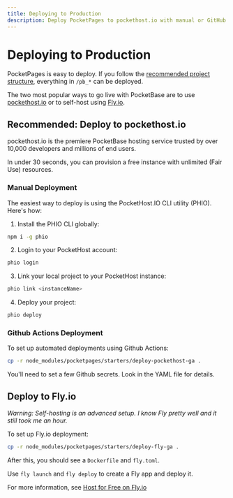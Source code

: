 ```yaml
---
title: Deploying to Production
description: Deploy PocketPages to pockethost.io with manual or GitHub Actions workflows, or self-host on Fly.io. Includes deployment scripts, environment setup, and configuration steps.
---
```


# Deploying to Production

PocketPages is easy to deploy. If you follow the [recommended project structure](/docs/structure), everything in `/pb_*` can be deployed.

The two most popular ways to go live with PocketBase are to use [pockethost.io](https://pockethost.io) or to self-host using [Fly.io](https://fly.io).

## Recommended: Deploy to pockethost.io

pockethost.io is the premiere PocketBase hosting service trusted by over 10,000 developers and millions of end users.

In under 30 seconds, you can provision a free instance with unlimited (Fair Use) resources.

### Manual Deployment

The easiest way to deploy is using the PocketHost.IO CLI utility (PHIO). Here's how:

1. Install the PHIO CLI globally:

```bash
npm i -g phio
```

2. Login to your PocketHost account:

```bash
phio login
```

3. Link your local project to your PocketHost instance:

```bash
phio link <instanceName>
```

4. Deploy your project:

```bash
phio deploy
```

### Github Actions Deployment

To set up automated deployments using Github Actions:

```bash
cp -r node_modules/pocketpages/starters/deploy-pockethost-ga .
```

You'll need to set a few Github secrets. Look in the YAML file for details.

## Deploy to Fly.io

_Warning: Self-hosting is an advanced setup. I know Fly pretty well and it still took me an hour._

To set up Fly.io deployment:

```bash
cp -r node_modules/pocketpages/starters/deploy-fly-ga .
```

After this, you should see a `Dockerfile` and `fly.toml`.

Use `fly launch` and `fly deploy` to create a Fly app and deploy it.

For more information, see [Host for Free on Fly.io](https://github.com/pocketbase/pocketbase/discussions/537)
